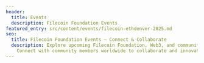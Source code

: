 ```yaml
---
header:
  title: Events
  description: Filecoin Foundation Events
featured_entry: src/content/events/filecoin-ethdenver-2025.md
seo:
  title: Filecoin Foundation Events – Connect & Collaborate
  description: Explore upcoming Filecoin Foundation, Web3, and community events.
    Connect with community members worldwide to collaborate and innovate.
---
```

